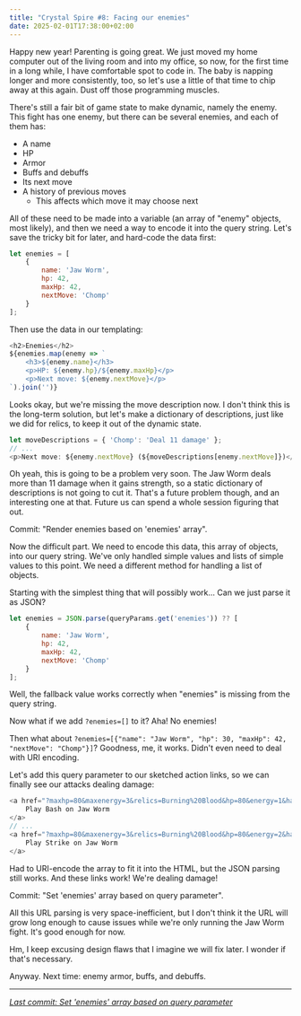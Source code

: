 ```yaml
---
title: "Crystal Spire #8: Facing our enemies"
date: 2025-02-01T17:38:00+02:00
---
```


Happy new year! Parenting is going great. We just moved my home computer out of the living room and into my office, so now, for the first time in a long while, I have comfortable spot to code in. The baby is napping longer and more consistently, too, so let's use a little of that time to chip away at this again. Dust off those programming muscles.

There's still a fair bit of game state to make dynamic, namely the enemy. This fight has one enemy, but there can be several enemies, and each of them has:
- A name
- HP
- Armor
- Buffs and debuffs
- Its next move
- A history of previous moves
    - This affects which move it may choose next

All of these need to be made into a variable (an array of "enemy" objects, most likely), and then we need a way to encode it into the query string. Let's save the tricky bit for later, and hard-code the data first:

```js
let enemies = [
    {
        name: 'Jaw Worm',
        hp: 42,
        maxHp: 42,
        nextMove: 'Chomp'
    }
];
```

Then use the data in our templating:

```js
<h2>Enemies</h2>
${enemies.map(enemy => `
    <h3>${enemy.name}</h3>
    <p>HP: ${enemy.hp}/${enemy.maxHp}</p>
    <p>Next move: ${enemy.nextMove}</p>
`).join('')}
```

Looks okay, but we're missing the move description now. I don't think this is the long-term solution, but let's make a dictionary of descriptions, just like we did for relics, to keep it out of the dynamic state.

```js
let moveDescriptions = { 'Chomp': 'Deal 11 damage' };
// ...
<p>Next move: ${enemy.nextMove} (${moveDescriptions[enemy.nextMove]})</p>
```

Oh yeah, this is going to be a problem very soon. The Jaw Worm deals more than 11 damage when it gains strength, so a static dictionary of descriptions is not going to cut it. That's a future problem though, and an interesting one at that. Future us can spend a whole session figuring that out.

Commit: "Render enemies based on 'enemies' array".

Now the difficult part. We need to encode this data, this array of objects, into our query string. We've only handled simple values and lists of simple values to this point. We need a different method for handling a list of objects.

Starting with the simplest thing that will possibly work... Can we just parse it as JSON?

```js
let enemies = JSON.parse(queryParams.get('enemies')) ?? [
    {
        name: 'Jaw Worm',
        hp: 42,
        maxHp: 42,
        nextMove: 'Chomp'
    }
];
```

Well, the fallback value works correctly when "enemies" is missing from the query string.

Now what if we add `?enemies=[]` to it? Aha! No enemies!

Then what about `?enemies=[{"name": "Jaw Worm", "hp": 30, "maxHp": 42, "nextMove": "Chomp"}]`? Goodness, me, it works. Didn't even need to deal with URI encoding.

Let's add this query parameter to our sketched action links, so we can finally see our attacks dealing damage:

```js
<a href="?maxhp=80&maxenergy=3&relics=Burning%20Blood&hp=80&energy=1&hand=Defend,Defend,Defend,Strike&draw=Defend,Strike,Strike,Strike,Strike&discard=Bash&enemies=%5B%7B%22name%22%3A%20%22Jaw%20Worm%22%2C%20%22hp%22%3A%2034%2C%20%22maxHp%22%3A%2042%2C%20%22nextMove%22%3A%20%22Chomp%22%7D%5D">
    Play Bash on Jaw Worm
</a>
// ...
<a href="?maxhp=80&maxenergy=3&relics=Burning%20Blood&hp=80&energy=2&hand=Bash,Defend,Defend,Defend&draw=Defend,Strike,Strike,Strike,Strike&discard=Strike&enemies=%5B%7B%22name%22%3A%20%22Jaw%20Worm%22%2C%20%22hp%22%3A%2036%2C%20%22maxHp%22%3A%2042%2C%20%22nextMove%22%3A%20%22Chomp%22%7D%5D">
    Play Strike on Jaw Worm
</a>
```

Had to URI-encode the array to fit it into the HTML, but the JSON parsing still works. And these links work! We're dealing damage!

Commit: "Set 'enemies' array based on query parameter".

All this URL parsing is very space-inefficient, but I don't think it the URL will grow long enough to cause issues while we're only running the Jaw Worm fight. It's good enough for now.

Hm, I keep excusing design flaws that I imagine we will fix later. I wonder if that's necessary.

Anyway. Next time: enemy armor, buffs, and debuffs.

---

_[Last commit: Set 'enemies' array based on query parameter](https://codeberg.org/cvennevik/crystal-spire/src/commit/fe7c1d1bcd8ecaa20f4ef01108a4854c0cb896b9)_